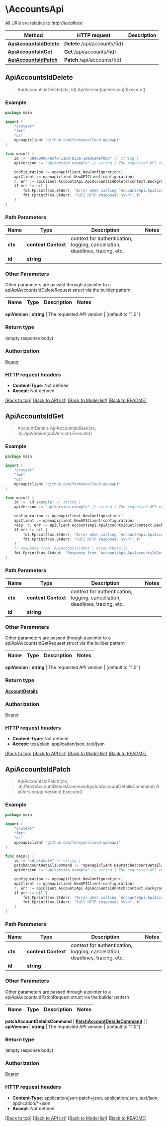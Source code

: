 # \AccountsApi

All URIs are relative to *http://localhost*

Method | HTTP request | Description
------------- | ------------- | -------------
[**ApiAccountsIdDelete**](AccountsApi.md#ApiAccountsIdDelete) | **Delete** /api/accounts/{id} | 
[**ApiAccountsIdGet**](AccountsApi.md#ApiAccountsIdGet) | **Get** /api/accounts/{id} | 
[**ApiAccountsIdPatch**](AccountsApi.md#ApiAccountsIdPatch) | **Patch** /api/accounts/{id} | 



## ApiAccountsIdDelete

> ApiAccountsIdDelete(ctx, id).ApiVersion(apiVersion).Execute()



### Example

```go
package main

import (
    "context"
    "fmt"
    "os"
    openapiclient "github.com/fermyon/cloud-openapi"
)

func main() {
    id := "38400000-8cf0-11bd-b23e-10b96e4ef00d" // string | 
    apiVersion := "apiVersion_example" // string | The requested API version (optional) (default to "1.0")

    configuration := openapiclient.NewConfiguration()
    apiClient := openapiclient.NewAPIClient(configuration)
    r, err := apiClient.AccountsApi.ApiAccountsIdDelete(context.Background(), id).ApiVersion(apiVersion).Execute()
    if err != nil {
        fmt.Fprintf(os.Stderr, "Error when calling `AccountsApi.ApiAccountsIdDelete``: %v\n", err)
        fmt.Fprintf(os.Stderr, "Full HTTP response: %v\n", r)
    }
}
```

### Path Parameters


Name | Type | Description  | Notes
------------- | ------------- | ------------- | -------------
**ctx** | **context.Context** | context for authentication, logging, cancellation, deadlines, tracing, etc.
**id** | **string** |  | 

### Other Parameters

Other parameters are passed through a pointer to a apiApiAccountsIdDeleteRequest struct via the builder pattern


Name | Type | Description  | Notes
------------- | ------------- | ------------- | -------------

 **apiVersion** | **string** | The requested API version | [default to &quot;1.0&quot;]

### Return type

 (empty response body)

### Authorization

[Bearer](../README.md#Bearer)

### HTTP request headers

- **Content-Type**: Not defined
- **Accept**: Not defined

[[Back to top]](#) [[Back to API list]](../README.md#documentation-for-api-endpoints)
[[Back to Model list]](../README.md#documentation-for-models)
[[Back to README]](../README.md)


## ApiAccountsIdGet

> AccountDetails ApiAccountsIdGet(ctx, id).ApiVersion(apiVersion).Execute()



### Example

```go
package main

import (
    "context"
    "fmt"
    "os"
    openapiclient "github.com/fermyon/cloud-openapi"
)

func main() {
    id := "id_example" // string | 
    apiVersion := "apiVersion_example" // string | The requested API version (optional) (default to "1.0")

    configuration := openapiclient.NewConfiguration()
    apiClient := openapiclient.NewAPIClient(configuration)
    resp, r, err := apiClient.AccountsApi.ApiAccountsIdGet(context.Background(), id).ApiVersion(apiVersion).Execute()
    if err != nil {
        fmt.Fprintf(os.Stderr, "Error when calling `AccountsApi.ApiAccountsIdGet``: %v\n", err)
        fmt.Fprintf(os.Stderr, "Full HTTP response: %v\n", r)
    }
    // response from `ApiAccountsIdGet`: AccountDetails
    fmt.Fprintf(os.Stdout, "Response from `AccountsApi.ApiAccountsIdGet`: %v\n", resp)
}
```

### Path Parameters


Name | Type | Description  | Notes
------------- | ------------- | ------------- | -------------
**ctx** | **context.Context** | context for authentication, logging, cancellation, deadlines, tracing, etc.
**id** | **string** |  | 

### Other Parameters

Other parameters are passed through a pointer to a apiApiAccountsIdGetRequest struct via the builder pattern


Name | Type | Description  | Notes
------------- | ------------- | ------------- | -------------

 **apiVersion** | **string** | The requested API version | [default to &quot;1.0&quot;]

### Return type

[**AccountDetails**](AccountDetails.md)

### Authorization

[Bearer](../README.md#Bearer)

### HTTP request headers

- **Content-Type**: Not defined
- **Accept**: text/plain, application/json, text/json

[[Back to top]](#) [[Back to API list]](../README.md#documentation-for-api-endpoints)
[[Back to Model list]](../README.md#documentation-for-models)
[[Back to README]](../README.md)


## ApiAccountsIdPatch

> ApiAccountsIdPatch(ctx, id).PatchAccountDetailsCommand(patchAccountDetailsCommand).ApiVersion(apiVersion).Execute()



### Example

```go
package main

import (
    "context"
    "fmt"
    "os"
    openapiclient "github.com/fermyon/cloud-openapi"
)

func main() {
    id := "id_example" // string | 
    patchAccountDetailsCommand := *openapiclient.NewPatchAccountDetailsCommand() // PatchAccountDetailsCommand | 
    apiVersion := "apiVersion_example" // string | The requested API version (optional) (default to "1.0")

    configuration := openapiclient.NewConfiguration()
    apiClient := openapiclient.NewAPIClient(configuration)
    r, err := apiClient.AccountsApi.ApiAccountsIdPatch(context.Background(), id).PatchAccountDetailsCommand(patchAccountDetailsCommand).ApiVersion(apiVersion).Execute()
    if err != nil {
        fmt.Fprintf(os.Stderr, "Error when calling `AccountsApi.ApiAccountsIdPatch``: %v\n", err)
        fmt.Fprintf(os.Stderr, "Full HTTP response: %v\n", r)
    }
}
```

### Path Parameters


Name | Type | Description  | Notes
------------- | ------------- | ------------- | -------------
**ctx** | **context.Context** | context for authentication, logging, cancellation, deadlines, tracing, etc.
**id** | **string** |  | 

### Other Parameters

Other parameters are passed through a pointer to a apiApiAccountsIdPatchRequest struct via the builder pattern


Name | Type | Description  | Notes
------------- | ------------- | ------------- | -------------

 **patchAccountDetailsCommand** | [**PatchAccountDetailsCommand**](PatchAccountDetailsCommand.md) |  | 
 **apiVersion** | **string** | The requested API version | [default to &quot;1.0&quot;]

### Return type

 (empty response body)

### Authorization

[Bearer](../README.md#Bearer)

### HTTP request headers

- **Content-Type**: application/json-patch+json, application/json, text/json, application/*+json
- **Accept**: Not defined

[[Back to top]](#) [[Back to API list]](../README.md#documentation-for-api-endpoints)
[[Back to Model list]](../README.md#documentation-for-models)
[[Back to README]](../README.md)

